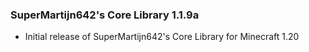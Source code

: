 ### SuperMartijn642's Core Library 1.1.9a
- Initial release of SuperMartijn642's Core Library for Minecraft 1.20
